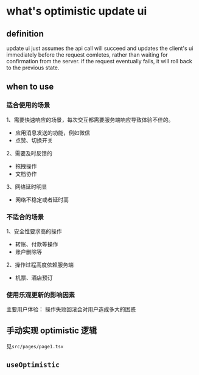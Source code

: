 # what's optimistic update ui

## definition

update ui just assumes the api call will succeed and updates the client's ui immediately before the request comletes, rather than waiting for confirmation from the server. if the request eventually fails, it will roll back to the previous state.

## when to use

### 适合使用的场景

1、需要快速响应的场景，每次交互都需要服务端响应导致体验不佳的。

- 应用消息发送的功能，例如微信
- 点赞、切换开关

2、需要及时反馈的

- 拖拽操作
- 文档协作

3、网络延时明显

- 网络不稳定或者延时高

### 不适合的场景

1、安全性要求高的操作

- 转账、付款等操作
- 账户删除等

2、操作过程高度依赖服务端

- 机票、酒店预订

### 使用乐观更新的影响因素

主要用户体验： 操作失败回滚会对用户造成多大的困惑

## 手动实现 optimistic 逻辑

见`src/pages/page1.tsx`

## `useOptimistic`
